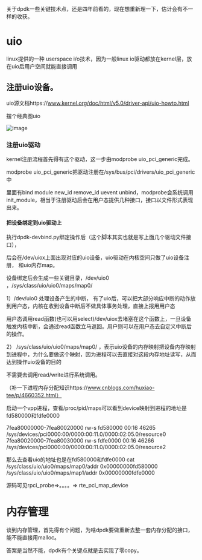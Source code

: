 
关于dpdk一些关键技术点，还是四年前看的，现在想重新理一下，估计会有不一样的收获。

# uio

linux提供的一种 userspace i/o技术，因为一般linux io驱动都放在kernel层，放在uio后用户空间就能直接调用

## 注册uio设备。

uio源文档https://www.kernel.org/doc/html/v5.0/driver-api/uio-howto.html

摆个经典图uio

![image](https://github.com/changluyi/network/blob/master/dpdk/uio.jpg)

### 注册uio驱动

kernel注册流程首先得有这个驱动，这一步由modprobe uio_pci_generic完成。

modprobe uio_pci_generic把驱动注册在/sys/bus/pci/drivers/uio_pci_generic 中

里面有bind  module  new_id  remove_id  uevent  unbind，modprobe会系统调用init_module，相当于注册驱动后会在用户态提供几种接口，接口以文件形式表现出来。

#### 把设备绑定到uio驱动上

执行dpdk-devbind.py绑定操作后（这个脚本其实也就是写上面几个驱动文件接口），

后会在/dev/uiox上面出现对应的uio设备，uio驱动在内核空间只做了uio设备注册， 和uio内存map。

设备绑定后会生成一些关键目录，/dev/uio0 ，/sys/class/uio/uio0/maps/map0/

1）/dev/uio0 处理设备产生的中断， 有了uio后，可以把大部分响应中断的动作放到用户态，内核在收到设备中断后不做具体事务处理，直接上报用用户态

用户态调用read函数(也可以用select)/dev/uiox去堵塞在这个函数上，一旦设备触发内核中断，会通过read函数立马返回。用户则可以在用户态去自定义中断后的操作。

2） /sys/class/uio/uio0/maps/map0/ ，表示uio设备的内存映射把设备内存映射到进程中，为什么要做这个映射，因为进程可以去直接对这段内存地址读写，从而达到操作uio设备的目的

不需要去调用read/write进行系统调用。

（补一下进程内存分配知识https://www.cnblogs.com/huxiao-tee/p/4660352.html）

启动一个vpp进程，查看/proc/pid/maps可以看到device映射到进程的地址是fd580000和fdfe0000

7fea80000000-7fea80020000 rw-s fd580000 00:16 46265                      /sys/devices/pci0000:00/0000:00:11.0/0000:02:05.0/resource0
7fea80020000-7fea80030000 rw-s fdfe0000 00:16 46266                      /sys/devices/pci0000:00/0000:00:11.0/0000:02:05.0/resource2

那么去查看uio的地址也是在fd580000和fdfe0000
cat /sys/class/uio/uio0/maps/map0/addr
0x00000000fd580000
/sys/class/uio/uio0/maps/map1/addr
0x00000000fdfe0000

源码可见rpci_probe=>。。。。=> rte_pci_map_device

# 内存管理

谈到内存管理，首先得有个问题，为啥dpdk要做重新去整一套内存分配的接口，能不能直接用malloc。

答案是当然不能，dpdk有个关键点就是去实现了零copy。



